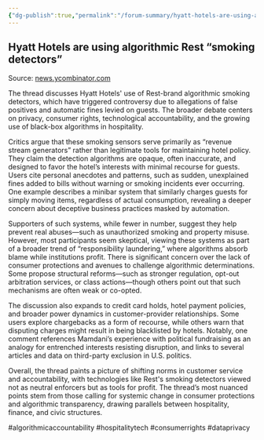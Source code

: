 ```yaml
---
{"dg-publish":true,"permalink":"/forum-summary/hyatt-hotels-are-using-algorithmic-rest-smoking-detectors/","title":"Hyatt Hotels are using algorithmic Rest “smoking detectors”","tags":["forum","summary"],"created":"2025-07-20T05:46:01.201+07:00","updated":"2025-08-06T06:42:29.059+07:00"}
---
```



## Hyatt Hotels are using algorithmic Rest “smoking detectors”  

Source: [news.ycombinator.com](https://news.ycombinator.com/item?id=44612487)

The thread discusses Hyatt Hotels' use of Rest-brand algorithmic smoking detectors, which have triggered controversy due to allegations of false positives and automatic fines levied on guests. The broader debate centers on privacy, consumer rights, technological accountability, and the growing use of black-box algorithms in hospitality.

Critics argue that these smoking sensors serve primarily as “revenue stream generators” rather than legitimate tools for maintaining hotel policy. They claim the detection algorithms are opaque, often inaccurate, and designed to favor the hotel’s interests with minimal recourse for guests. Users cite personal anecdotes and patterns, such as sudden, unexplained fines added to bills without warning or smoking incidents ever occurring. One example describes a minibar system that similarly charges guests for simply moving items, regardless of actual consumption, revealing a deeper concern about deceptive business practices masked by automation.

Supporters of such systems, while fewer in number, suggest they help prevent real abuses—such as unauthorized smoking and property misuse. However, most participants seem skeptical, viewing these systems as part of a broader trend of “responsibility laundering,” where algorithms absorb blame while institutions profit. There is significant concern over the lack of consumer protections and avenues to challenge algorithmic determinations. Some propose structural reforms—such as stronger regulation, opt-out arbitration services, or class actions—though others point out that such mechanisms are often weak or co-opted.

The discussion also expands to credit card holds, hotel payment policies, and broader power dynamics in customer-provider relationships. Some users explore chargebacks as a form of recourse, while others warn that disputing charges might result in being blacklisted by hotels. Notably, one comment references Mamdani’s experience with political fundraising as an analogy for entrenched interests resisting disruption, and links to several articles and data on third-party exclusion in U.S. politics.

Overall, the thread paints a picture of shifting norms in customer service and accountability, with technologies like Rest's smoking detectors viewed not as neutral enforcers but as tools for profit. The thread’s most nuanced points stem from those calling for systemic change in consumer protections and algorithmic transparency, drawing parallels between hospitality, finance, and civic structures.

#algorithmicaccountability #hospitalitytech #consumerrights #dataprivacy
